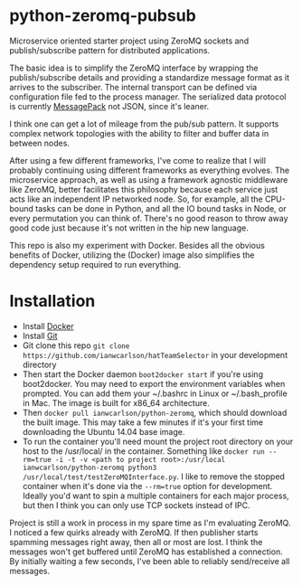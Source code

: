 # python-zeromq-pubsub
Microservice oriented starter project using ZeroMQ sockets and publish/subscribe pattern for distributed applications.  

The basic idea is to simplify the ZeroMQ interface by wrapping the publish/subscribe details and providing a standardize message format as it arrives to the subscriber.  The internal transport can be defined via configuration file fed to the process manager.  The serialized data protocol is currently [MessagePack](http://msgpack.org/) not JSON, since it's leaner.

I think one can get a lot of mileage from the pub/sub pattern.  It supports complex network topologies with the ability to filter and buffer data in between nodes.

After using a few different frameworks, I've come to realize that I will probably continuing using different frameworks as everything evolves.  The microservice approach, as well as using a framework agnostic middleware like ZeroMQ, better facilitates this philosophy because each service just acts like an independent IP networked node.  So, for example, all the CPU-bound tasks can be done in Python, and all the IO bound tasks in Node, or every permutation you can think of.  There's no good reason to throw away good code just because it's not written in the hip new language.   

This repo is also my experiment with Docker.  Besides all the obvious benefits of Docker, utilizing the (Docker) image also simplifies the dependency setup required to run everything.

# Installation
- Install [Docker](https://docs.docker.com/installation/)
- Install [Git](http://git-scm.com/book/en/v2/Getting-Started-Installing-Git)
- Git clone this repo `git clone https://github.com/ianwcarlson/hatTeamSelector` in your development directory
- Then start the Docker daemon `boot2docker start` if you're using boot2docker.  You may need to export the environment variables when prompted.  You can add them your ~/.bashrc in Linux or ~/.bash_profile in Mac.  The image is built for x86_64 architecture.  
- Then `docker pull ianwcarlson/python-zeromq`, which should download the built image.  This may take a few minutes if it's your first time downloading the Ubuntu 14.04 base image.
- To run the container you'll need mount the project root directory on your host to the /usr/local/ in the container.  Something like `docker run --rm=true -i -t -v <path to project root>:/usr/local ianwcarlson/python-zeromq python3 /usr/local/test/testZeroMQInterface.py`.  I like to remove the stopped container when it's done via the `--rm=true` option for development.  Ideally you'd want to spin a multiple containers for each major process, but then I think you can only use TCP sockets instead of IPC.  

Project is still a work in process in my spare time as I'm evaluating ZeroMQ.  I noticed a few quirks already with ZeroMQ.  If then publisher starts spamming messages right away, then all or most are lost.  I think the messages won't get buffered until ZeroMQ has established a connection.  By initially waiting a few seconds, I've been able to reliably send/receive all messages.

